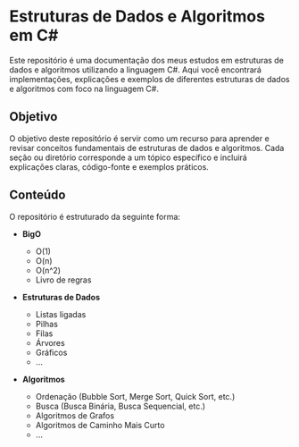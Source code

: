 # Estruturas de Dados e Algoritmos em C#

Este repositório é uma documentação dos meus estudos em estruturas de dados e algoritmos utilizando a linguagem C#. Aqui você encontrará implementações, explicações e exemplos de diferentes estruturas de dados e algoritmos com foco na linguagem C#.

## Objetivo

O objetivo deste repositório é servir como um recurso para aprender e revisar conceitos fundamentais de estruturas de dados e algoritmos. Cada seção ou diretório corresponde a um tópico específico e incluirá explicações claras, código-fonte e exemplos práticos.

## Conteúdo

O repositório é estruturado da seguinte forma:

- **BigO**
  - O(1)
  - O(n)
  - O(n^2)
  - Livro de regras

- **Estruturas de Dados**
  - Listas ligadas
  - Pilhas
  - Filas
  - Árvores
  - Gráficos
  - ...

- **Algoritmos**
  - Ordenação (Bubble Sort, Merge Sort, Quick Sort, etc.)
  - Busca (Busca Binária, Busca Sequencial, etc.)
  - Algoritmos de Grafos
  - Algoritmos de Caminho Mais Curto
  - ...

